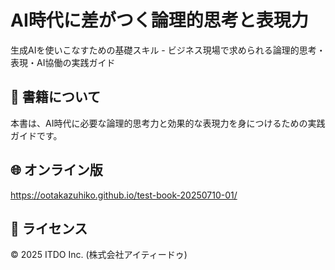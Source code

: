 # AI時代に差がつく論理的思考と表現力

生成AIを使いこなすための基礎スキル - ビジネス現場で求められる論理的思考・表現・AI協働の実践ガイド

## 📘 書籍について

本書は、AI時代に必要な論理的思考力と効果的な表現力を身につけるための実践ガイドです。

## 🌐 オンライン版

https://ootakazuhiko.github.io/test-book-20250710-01/

## 📝 ライセンス

© 2025 ITDO Inc. (株式会社アイティードゥ)